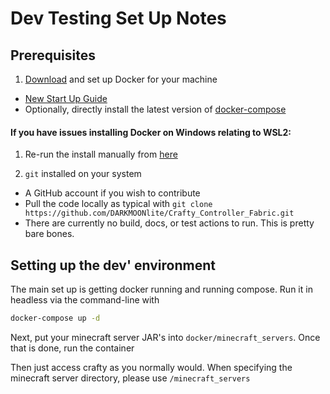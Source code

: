 # Dev Testing Set Up Notes

## Prerequisites

1. [Download](https://docs.docker.com/compose/install/) and set up Docker for your machine
  * [New Start Up Guide](https://www.docker.com/get-started)
  * Optionally, directly install the latest version of [docker-compose](https://github.com/docker/compose)
  
#### If you have issues installing Docker on Windows relating to WSL2:
  1. Re-run the install manually from [here](https://docs.microsoft.com/en-gb/windows/wsl/install-manual#step-4---download-the-linux-kernel-update-package)

2. `git` installed on your system
  * A GitHub account if you wish to contribute 
  * Pull the code locally as typical with `git clone https://github.com/DARKMOONlite/Crafty_Controller_Fabric.git`
  * There are currently no build, docs, or test actions to run. This is pretty bare bones.

## Setting up the dev' environment 

The main set up is getting docker running and running compose. Run it in headless via the command-line with

```bash
docker-compose up -d
```

Next, put your minecraft server JAR's into `docker/minecraft_servers`. 
Once that is done, run the container

Then just access crafty as you normally would. When specifying the minecraft server directory, please use `/minecraft_servers`